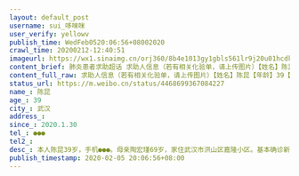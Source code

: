 ```yaml
---
layout: default_post
username: sui_哆唻咪
user_verify: yellowv
publish_time: WedFeb0520:06:56+08002020
crawl_time: 20200212-12:40:51
imageurl: https://wx1.sinaimg.cn/orj360/8b4e1013gy1gbls561lr9j20u01hcdke.jpg,https://wx3.sinaimg.cn/orj360/8b4e1013gy1gbls56l085j20u01hcdke.jpg,https://wx2.sinaimg.cn/orj360/8b4e1013gy1gbls55dv9jj20u0140q56.jpg,https://wx1.sinaimg.cn/orj360/8b4e1013gy1gbls57402bj20u01400vx.jpg,https://wx4.sinaimg.cn/orj360/8b4e1013gy1gbls57t6dkj20u0140tcl.jpg
content_brief: 肺炎患者求助超话 求助人信息（若有相关化验单，请上传图片）【姓名】陈昆【年龄】39【所在城市】武汉【患病时间】2020.1.30【联系方式】●●●【病情描述】 本人陈昆39岁，手机●●●。母亲陶宏瑾69岁，家住武汉市洪山区嘉隆小区。基本确诊新型冠状肺炎，目前在安排在酒店隔离， ...全文
content_full_raw: 求助人信息（若有相关化验单，请上传图片）【姓名】陈昆【年龄】39【所在城市】武汉【患病时间】2020.1.30【联系方式】●●●【病情描述】本人陈昆39岁，手机●●●。母亲陶宏瑾69岁，家住武汉市洪山区嘉隆小区。基本确诊新型冠状肺炎，目前在安排在酒店隔离，医院所有检查就等核酸检查但是核酸剂需要排队，而且医院未确认什么时候有床位入院，多次联系社区，没有答复。现求助有哪个医院能尽快安排床位。父亲由于冠状肺炎未能确诊，在家隔离而不能入院救治2月3日去世，母亲每天以泪洗面，日渐消瘦。还没能从父亲去世的痛苦中走出来，两人确都被感染，情况非常危急。希望得到帮助解决床位入院治疗，非常非常感谢。
status_url: https://m.weibo.cn/status/4468699367084227
name_: 陈昆
age_: 39
city_: 武汉
address_: 
since_: 2020.1.30
tel_: ●●●
tel2_: 
desc_: 本人陈昆39岁，手机●●●。母亲陶宏瑾69岁，家住武汉市洪山区嘉隆小区。基本确诊新型冠状肺炎，目前在安排在酒店隔离，医院所有检查就等核酸检查但是核酸剂需要排队，而且医院未确认什么时候有床位入院，多次联系社区，没有答复。现求助有哪个医院能尽快安排床位。父亲由于冠状肺炎未能确诊，在家隔离而不能入院救治2月3日去世，母亲每天以泪洗面，日渐消瘦。还没能从父亲去世的痛苦中走出来，两人确都被感染，情况非常危急。希望得到帮助解决床位入院治疗，非常非常感谢。
publish_timestamp: 2020-02-05 20:06:56+08:00
---
```

